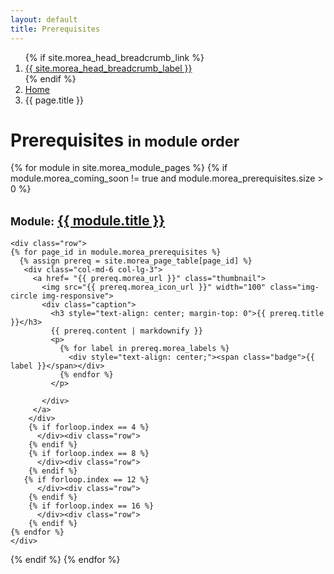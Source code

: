 ```yaml
---
layout: default
title: Prerequisites
---
```


<div class="breadcrumb-bar">
  <div class="container">
    <ol class="breadcrumb">
        {% if site.morea_head_breadcrumb_link %}
          <li><a href="{{ site.morea_head_breadcrumb_link }}">{{ site.morea_head_breadcrumb_label }}</a></li>
          {% endif %}
      <li><a href="{{ site.baseurl }}/">Home</a></li>
      <li class="active">{{ page.title }}</li>
    </ol>
  </div>
</div>

<div class="container">
  <h1>Prerequisites <small>in module order</small></h1>
</div>

{% for module in site.morea_module_pages %}
{% if module.morea_coming_soon != true and module.morea_prerequisites.size > 0 %}
<div class="{% cycle 'section-background-1', 'section-background-2' %}">
  <div class="container">
    <h2><small>Module:</small> <a href="{{ site.baseurl }}{{ module.module_page.url }}">{{ module.title }}</a></h2>

    <div class="row">
    {% for page_id in module.morea_prerequisites %}
      {% assign prereq = site.morea_page_table[page_id] %}
       <div class="col-md-6 col-lg-3">
         <a href= "{{ prereq.morea_url }}" class="thumbnail">
           <img src="{{ prereq.morea_icon_url }}" width="100" class="img-circle img-responsive">
           <div class="caption">
             <h3 style="text-align: center; margin-top: 0">{{ prereq.title }}</h3>
             {{ prereq.content | markdownify }}
             <p>
               {% for label in prereq.morea_labels %}
                 <div style="text-align: center;"><span class="badge">{{ label }}</span></div>
               {% endfor %}
             </p>
             
           </div>
         </a>
        </div> 
        {% if forloop.index == 4 %}
          </div><div class="row">
        {% endif %}
        {% if forloop.index == 8 %}
          </div><div class="row">
        {% endif %}
       {% if forloop.index == 12 %}
          </div><div class="row">
        {% endif %}
        {% if forloop.index == 16 %}
          </div><div class="row">
        {% endif %}
    {% endfor %}
    </div>
  </div>
</div>
{% endif %}
{% endfor %}
